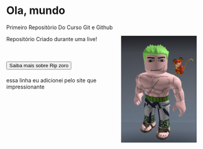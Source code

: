 # Ola, mundo 
 Primeiro Repositòrio Do Curso Git e Github 

<img align="right" src="imagens/Captura de tela 2025-03-18 144623.png" width="200">

 Repositório Criado durante uma live!

<h1><button>Saiba mais sobre Rip zoro</button></h1> 

essa linha eu adicionei pelo site que impressionante